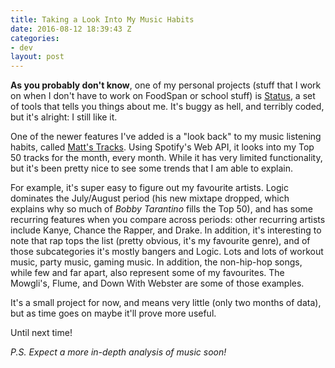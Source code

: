 ```yaml
---
title: Taking a Look Into My Music Habits
date: 2016-08-12 18:39:43 Z
categories:
- dev
layout: post
---
```


**As you probably don't know**, one of my personal projects (stuff that I work on when I don't have to work on FoodSpan or school stuff) is [Status](https://github.com/malsf21/status), a set of tools that tells you things about me. It's buggy as hell, and terribly coded, but it's alright: I still like it.

One of the newer features I've added is a "look back" to my music listening habits, called [Matt's Tracks](http://matthewwang.me/status/matts-tracks.html). Using Spotify's Web API, it looks into my Top 50 tracks for the month, every month. While it has very limited functionality, but it's been pretty nice to see some trends that I am able to explain.

For example, it's super easy to figure out my favourite artists. Logic dominates the July/August period (his new mixtape dropped, which explains why so much of *Bobby Tarantino* fills the Top 50), and has some recurring features when you compare across periods: other recurring artists include Kanye, Chance the Rapper, and Drake. In addition, it's interesting to note that rap tops the list (pretty obvious, it's my favourite genre), and of those subcategories it's mostly bangers and Logic. Lots and lots of workout music, party music, gaming music. In addition, the non-hip-hop songs, while few and far apart, also represent some of my favourites. The Mowgli's, Flume, and Down With Webster are some of those examples.

It's a small project for now, and means very little (only two months of data), but as time goes on maybe it'll prove more useful.

Until next time!

*P.S. Expect a more in-depth analysis of music soon!*
